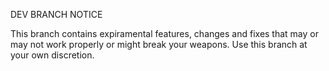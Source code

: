 DEV BRANCH NOTICE

  This branch contains expiramental features, changes and fixes that may or may not work properly or might break your weapons.
Use this branch at your own discretion.
